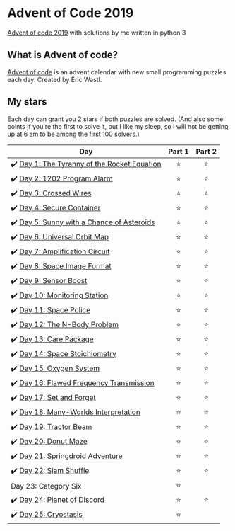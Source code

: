 # Advent of Code 2019
[Advent of code 2019](https://adventofcode.com/2019) with solutions by me written in python 3

## What is Advent of code?
[Advent of code](https://adventofcode.com/) is an advent calendar with new small programming puzzles each day. Created by Eric Wastl.

## My stars
Each day can grant you 2 stars if both puzzles are solved. (And also some points if you're the first to solve it, but I like my sleep, so I will not be getting up at 6 am to be among the first 100 solvers.)

| Day | Part 1 | Part 2 |
|---|:----:|:---:|
|✔️ [Day 1: The Tyranny of the Rocket Equation](01)  | ⭐️ | ⭐️ |
|✔️ [Day 2: 1202 Program Alarm](02)  | ⭐️ | ⭐️|
|✔️ [Day 3: Crossed Wires](03)   | ⭐️ |⭐️  |
|✔️ [Day 4: Secure Container](04)   | ⭐️ | ⭐️ |
|✔️ [Day 5: Sunny with a Chance of Asteroids](05)   | ⭐️ | ⭐️ |
|✔️ [Day 6: Universal Orbit Map](06)   | ⭐️ |⭐️  |
|✔️ [Day 7: Amplification Circuit](07)   | ⭐️ | ⭐️|
|✔️ [Day 8: Space Image Format](08)   | ⭐️ | ⭐️|
|✔️ [Day 9: Sensor Boost](09)   | ⭐️ | ⭐️|
|✔️ [Day 10: Monitoring Station](10)   | ⭐️ | ⭐️|
|✔️ [Day 11: Space Police](11)   | ⭐️ | ⭐️|
|✔️ [Day 12: The N-Body Problem](12)   | ⭐️ | ⭐️|
|✔️ [Day 13: Care Package](13)  | ⭐️ | ⭐️|
|✔️ [Day 14: Space Stoichiometry](14) | ⭐️ | ⭐️|
|✔️ [Day 15: Oxygen System](15)   | ⭐️ | ⭐️|
|✔️ [Day 16: Flawed Frequency Transmission](16)   | ⭐️ |⭐️ |
|✔️ [Day 17: Set and Forget](17)   | ⭐️ | ⭐️|
|✔️ [Day 18: Many-Worlds Interpretation](18)  |⭐️ | ⭐️|
|✔️ [Day 19: Tractor Beam](19)   | ⭐️ | ⭐️|
|✔️ [Day 20: Donut Maze](20)   | ⭐️ |⭐️|
|✔️ [Day 21: Springdroid Adventure](21)   | ⭐️ |⭐️|
|✔️ [Day 22: Slam Shuffle](22)   | ⭐️ |⭐️|
| Day 23: Category Six   | ⭐️ ||
|✔️ [Day 24: Planet of Discord](24)   | ⭐️ |⭐️|
|✔️ [Day 25: Cryostasis](25)   | ⭐️ ||



